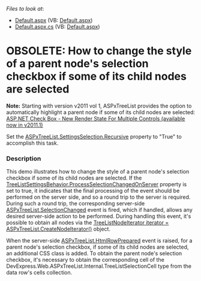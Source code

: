 <!-- default file list -->
*Files to look at*:

* [Default.aspx](./CS/WebSite/Default.aspx) (VB: [Default.aspx](./VB/WebSite/Default.aspx))
* [Default.aspx.cs](./CS/WebSite/Default.aspx.cs) (VB: [Default.aspx](./VB/WebSite/Default.aspx))
<!-- default file list end -->
# OBSOLETE: How to change the style of a parent node's selection checkbox if some of its child nodes are selected


<p><strong>N</strong><strong>o</strong><strong>te:</strong> Starting with version v2011 vol 1, ASPxTreeList provides the option to automatically highlight a parent node if some of its child nodes are selected:<br />
<a href="http://community.devexpress.com/blogs/aspnet/archive/2011/04/26/asp-net-check-box-new-render-state-for-multiple-controls-coming-soon-in-2011-volume-1.aspx"><u>ASP.NET Check Box - New Render State For Multiple Controls (available now in v2011.1)</u></a></p><p>Set the <a href="http://documentation.devexpress.com/#AspNet/DevExpressWebASPxTreeListTreeListSettingsSelection_Recursivetopic"><u>ASPxTreeList.SettingsSelection.Recursive</u></a> property to "True" to accomplish this task.</p>


<h3>Description</h3>

<p>This demo illustrates how to change the style of a parent node&#39;s selection checkbox if some of its child nodes are selected. If the <a href="http://documentation.devexpress.com/#AspNet/DevExpressWebASPxTreeListTreeListSettingsBehavior_ProcessSelectionChangedOnServertopic"><u>TreeListSettingsBehavior.ProcessSelectionChangedOnServer</u></a> property is set to true, it indicates that the final processing of the event should be performed on the server side, and so a round trip to the server is required. During such a round trip, the corresponding server-side <a href="http://documentation.devexpress.com/#AspNet/DevExpressWebASPxTreeListASPxTreeList_SelectionChangedtopic"><u>ASPxTreeList.SelectionChanged</u></a> event is fired, which if handled, allows any desired server-side action to be performed. During handling this event, it&#39;s possible to obtain all nodes via the <a href="http://documentation.devexpress.com/#AspNet/DevExpressWebASPxTreeListASPxTreeList_CreateNodeIteratortopic"><u>TreeListNodeIterator iterator = ASPxTreeList.CreateNodeIterator()</u></a> object. </p><p>When the server-side <a href="http://documentation.devexpress.com/#AspNet/DevExpressWebASPxTreeListASPxTreeList_HtmlRowPreparedtopic"><u>ASPxTreeList.HtmlRowPrepared</u></a> event is raised, for a parent node&#39;s selection checkbox, if some of its child nodes are selected, an additional CSS class is added. To obtain the parent node&#39;s selection checkbox, it&#39;s necessary to obtain the corresponding cell of the DevExpress.Web.ASPxTreeList.Internal.TreeListSelectionCell type from the data row&#39;s cells collection.</p>

<br/>


